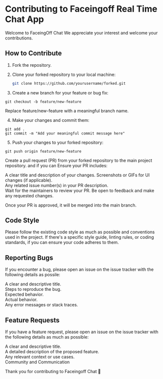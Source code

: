 # Contributing to Faceingoff Real Time Chat App

Welcome to FaceingOff Chat We appreciate your interest and welcome your contributions. 

## How to Contribute

1. Fork the repository.
2. Clone your forked repository to your local machine:

   ```bash
   git clone https://github.com/yourusername/forked.git

   ```

3. Create a new branch for your feature or bug fix:


``` 
git checkout -b feature/new-feature 
```  
Replace feature/new-feature with a meaningful branch name.

4. Make your changes and commit them:  

``` 
git add .
git commit -m "Add your meaningful commit message here" 
```

5. Push your changes to your forked repository:

``` 
git push origin feature/new-feature
 ```  

Create a pull request (PR) from your forked repository to the main project repository. and if you can Ensure your PR includes:  

A clear title and description of your changes. 
Screenshots or GIFs for UI changes (if applicable).  
Any related issue number(s) in your PR description.  
Wait for the maintainers to review your PR. Be open to feedback and make any requested changes.  

Once your PR is approved, it will be merged into the main branch.  

## Code Style
Please follow the existing code style as much as possible and conventions used in the project. If there's a specific style guide, linting rules, or coding standards, if you can ensure your code adheres to them.

## Reporting Bugs
If you encounter a bug, please open an issue on the issue tracker with the following details as possile:  
  
A clear and descriptive title.  
Steps to reproduce the bug.  
Expected behavior.  
Actual behavior.  
Any error messages or stack traces.  

## Feature Requests  
If you have a feature request, please open an issue on the issue tracker with the following details as much as possible:  

A clear and descriptive title.  
A detailed description of the proposed feature.  
Any relevant context or use cases.  
Community and Communication  
  

Thank you for contributing to Faceingoff Chat 🚀  




